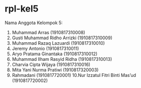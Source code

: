 # rpl-kel5
Nama Anggota Kelompok 5:
1. Muhammad Arras                    (1910817310008)
2. Gusti Muhammad Ridho Arrizki      (1910817310009)
3. Muhammad Razaq Lazuardi           (1910817310010)
4. Jeremy Antonio                    (1910817310011)
5. Aryo Pratama Ginantaka            (1910817310012)
6. Muhammad Ilham Rasyid Ridha       (1910817310013)
7. Charvia Cipta Wijaya              (1910817310016)
8. Mita Yani Nurma Pratiwi           (1910817320003)
9. Rahmadani                         (1910817720001)
10.Nur Izzatul Fitri Binti Mas’ud    (1910817720002)
